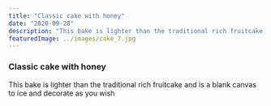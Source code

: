 ```yaml
---
title: "Classic cake with honey"
date: "2020-09-28"
description: "This bake is lighter than the traditional rich fruitcake and is a blank canvas to ice and decorate as you wish"
featuredImage: ../images/cake_7.jpg
---
```


### Classic cake with honey

This bake is lighter than the traditional rich fruitcake and is a blank canvas to ice and decorate as you wish
